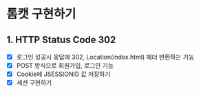 # 톰캣 구현하기

## 1. HTTP Status Code 302

- [x] 로그인 성공시 응답에 302, Location(index.html) 헤더 반환하는 기능
- [x] POST 방식으로 회원가입, 로그인 기능
- [x] Cookie에 JSESSIONID 값 저장하기
- [x] 세션 구현하기
